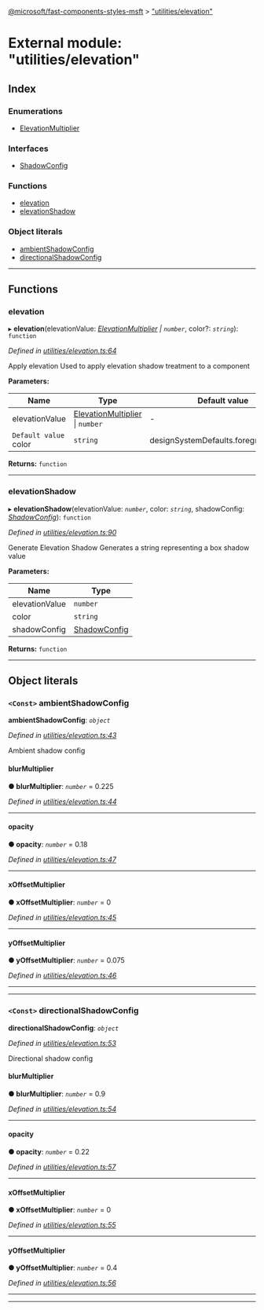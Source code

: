 [@microsoft/fast-components-styles-msft](../README.md) > ["utilities/elevation"](../modules/_utilities_elevation_.md)

# External module: "utilities/elevation"

## Index

### Enumerations

* [ElevationMultiplier](../enums/_utilities_elevation_.elevationmultiplier.md)

### Interfaces

* [ShadowConfig](../interfaces/_utilities_elevation_.shadowconfig.md)

### Functions

* [elevation](_utilities_elevation_.md#elevation)
* [elevationShadow](_utilities_elevation_.md#elevationshadow)

### Object literals

* [ambientShadowConfig](_utilities_elevation_.md#ambientshadowconfig)
* [directionalShadowConfig](_utilities_elevation_.md#directionalshadowconfig)

---

## Functions

<a id="elevation"></a>

###  elevation

▸ **elevation**(elevationValue: *[ElevationMultiplier](../enums/_utilities_elevation_.elevationmultiplier.md) \| `number`*, color?: *`string`*): `function`

*Defined in [utilities/elevation.ts:64](https://github.com/Microsoft/fast-dna/blob/164dd3ca/packages/fast-components-styles-msft/src/utilities/elevation.ts#L64)*

Apply elevation Used to apply elevation shadow treatment to a component

**Parameters:**

| Name | Type | Default value |
| ------ | ------ | ------ |
| elevationValue | [ElevationMultiplier](../enums/_utilities_elevation_.elevationmultiplier.md) \| `number` | - |
| `Default value` color | `string` |  designSystemDefaults.foregroundColor |

**Returns:** `function`

___
<a id="elevationshadow"></a>

###  elevationShadow

▸ **elevationShadow**(elevationValue: *`number`*, color: *`string`*, shadowConfig: *[ShadowConfig](../interfaces/_utilities_elevation_.shadowconfig.md)*): `function`

*Defined in [utilities/elevation.ts:90](https://github.com/Microsoft/fast-dna/blob/164dd3ca/packages/fast-components-styles-msft/src/utilities/elevation.ts#L90)*

Generate Elevation Shadow Generates a string representing a box shadow value

**Parameters:**

| Name | Type |
| ------ | ------ |
| elevationValue | `number` |
| color | `string` |
| shadowConfig | [ShadowConfig](../interfaces/_utilities_elevation_.shadowconfig.md) |

**Returns:** `function`

___

## Object literals

<a id="ambientshadowconfig"></a>

### `<Const>` ambientShadowConfig

**ambientShadowConfig**: *`object`*

*Defined in [utilities/elevation.ts:43](https://github.com/Microsoft/fast-dna/blob/164dd3ca/packages/fast-components-styles-msft/src/utilities/elevation.ts#L43)*

Ambient shadow config

<a id="ambientshadowconfig.blurmultiplier"></a>

####  blurMultiplier

**● blurMultiplier**: *`number`* = 0.225

*Defined in [utilities/elevation.ts:44](https://github.com/Microsoft/fast-dna/blob/164dd3ca/packages/fast-components-styles-msft/src/utilities/elevation.ts#L44)*

___
<a id="ambientshadowconfig.opacity"></a>

####  opacity

**● opacity**: *`number`* = 0.18

*Defined in [utilities/elevation.ts:47](https://github.com/Microsoft/fast-dna/blob/164dd3ca/packages/fast-components-styles-msft/src/utilities/elevation.ts#L47)*

___
<a id="ambientshadowconfig.xoffsetmultiplier"></a>

####  xOffsetMultiplier

**● xOffsetMultiplier**: *`number`* = 0

*Defined in [utilities/elevation.ts:45](https://github.com/Microsoft/fast-dna/blob/164dd3ca/packages/fast-components-styles-msft/src/utilities/elevation.ts#L45)*

___
<a id="ambientshadowconfig.yoffsetmultiplier"></a>

####  yOffsetMultiplier

**● yOffsetMultiplier**: *`number`* = 0.075

*Defined in [utilities/elevation.ts:46](https://github.com/Microsoft/fast-dna/blob/164dd3ca/packages/fast-components-styles-msft/src/utilities/elevation.ts#L46)*

___

___
<a id="directionalshadowconfig"></a>

### `<Const>` directionalShadowConfig

**directionalShadowConfig**: *`object`*

*Defined in [utilities/elevation.ts:53](https://github.com/Microsoft/fast-dna/blob/164dd3ca/packages/fast-components-styles-msft/src/utilities/elevation.ts#L53)*

Directional shadow config

<a id="directionalshadowconfig.blurmultiplier-1"></a>

####  blurMultiplier

**● blurMultiplier**: *`number`* = 0.9

*Defined in [utilities/elevation.ts:54](https://github.com/Microsoft/fast-dna/blob/164dd3ca/packages/fast-components-styles-msft/src/utilities/elevation.ts#L54)*

___
<a id="directionalshadowconfig.opacity-1"></a>

####  opacity

**● opacity**: *`number`* = 0.22

*Defined in [utilities/elevation.ts:57](https://github.com/Microsoft/fast-dna/blob/164dd3ca/packages/fast-components-styles-msft/src/utilities/elevation.ts#L57)*

___
<a id="directionalshadowconfig.xoffsetmultiplier-1"></a>

####  xOffsetMultiplier

**● xOffsetMultiplier**: *`number`* = 0

*Defined in [utilities/elevation.ts:55](https://github.com/Microsoft/fast-dna/blob/164dd3ca/packages/fast-components-styles-msft/src/utilities/elevation.ts#L55)*

___
<a id="directionalshadowconfig.yoffsetmultiplier-1"></a>

####  yOffsetMultiplier

**● yOffsetMultiplier**: *`number`* = 0.4

*Defined in [utilities/elevation.ts:56](https://github.com/Microsoft/fast-dna/blob/164dd3ca/packages/fast-components-styles-msft/src/utilities/elevation.ts#L56)*

___

___

